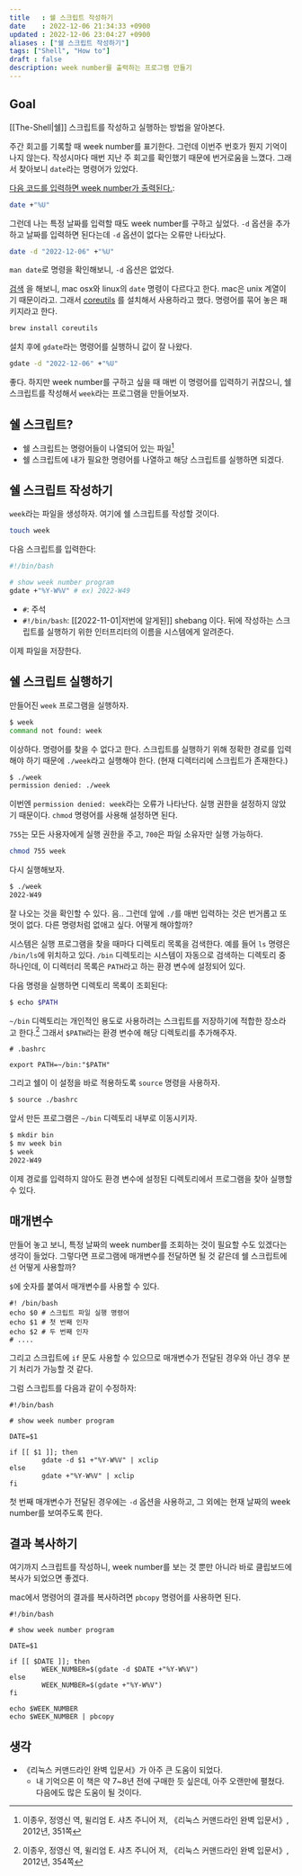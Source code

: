 ```yaml
---
title   : 쉘 스크립트 작성하기 
date    : 2022-12-06 21:34:33 +0900
updated : 2022-12-06 23:04:27 +0900
aliases : ["쉘 스크립트 작성하기"] 
tags: ["Shell", "How to"] 
draft : false
description: week number를 출력하는 프로그램 만들기
---
```


## Goal
[[The-Shell|쉘]] 스크립트를 작성하고 실행하는 방법을 알아본다.


주간 회고를 기록할 때 week number를 표기한다. 그런데 이번주 번호가 뭔지 기억이 나지 않는다. 작성시마다 매번 지난 주 회고를 확인했기 때문에 번거로움을 느꼈다. 그래서 찾아보니 `date`라는 명령어가 있었다.

[다음 코드를 입력하면 week number가 출력된다.](https://unix.stackexchange.com/questions/282609/how-to-use-the-date-command-to-display-week-number-of-the-year):
```bash
date +"%U"
```

그런데 나는 특정 날짜를 입력할 때도 week number를 구하고 싶었다. `-d` 옵션을 추가하고 날짜를 입력하면 된다는데 `-d` 옵션이 없다는 오류만 나타났다.
```bash
date -d "2022-12-06" +"%U"
```

`man date`로 명령을 확인해보니, `-d` 옵션은 없었다.  

[검색](https://knight76.tistory.com/entry/mac-os-x%EC%97%90%EC%84%9C-linux%EC%9D%98-date-%ED%85%8C%EC%8A%A4%ED%8A%B8%ED%95%98%EA%B8%B0-mac-os-x%EA%B3%BC-linux%EC%9D%98-date%EB%8A%94-%EB%8B%A4%EB%A5%B4%EB%8B%A4) 을 해보니, mac osx와 linux의 `date` 명령이 다르다고 한다. mac은 unix 계열이기 때문이라고. 그래서 [coreutils](https://ko.wikipedia.org/wiki/GNU_%EC%BD%94%EC%96%B4_%EC%9C%A0%ED%8B%B8%EB%A6%AC%ED%8B%B0) 를 설치해서 사용하라고 했다. 명령어를 묶어 놓은 패키지라고 한다.

```bash
brew install coreutils
```

설치 후에 `gdate`라는 명령어를 실행하니 값이 잘 나왔다.

```bash
gdate -d "2022-12-06" +"%U"
```

좋다. 하지만 week number를 구하고 싶을 때 매번 이 명령어를 입력하기 귀찮으니, 쉘 스크립트를 작성해서 `week`라는 프로그램을 만들어보자.

## 쉘 스크립트?
- 쉘 스크립트는 명령어들이 나열되어 있는 파일[^1]
- 쉘 스크립트에 내가 필요한 명령어를 나열하고 해당 스크립트를 실행하면 되겠다.

## 쉘 스크립트 작성하기

`week`라는 파일을 생성하자. 여기에 쉘 스크립트를 작성할 것이다.
```bash
touch week
```

다음 스크립트를 입력한다:
```bash
#!/bin/bash

# show week number program
gdate +"%Y-W%V" # ex) 2022-W49
```

- `#`: 주석
- `#!/bin/bash`: [[2022-11-01|저번에 알게된]] shebang 이다. 뒤에 작성하는 스크립트를 실행하기 위한 인터프리터의 이름을 시스템에게 알려준다.

이제 파일을 저장한다.

## 쉘 스크립트 실행하기

만들어진 `week` 프로그램을 실행하자.
```bash
$ week
command not found: week
```

이상하다. 명령어를 찾을 수 없다고 한다. 스크립트를 실행하기 위해 정확한 경로를 입력해야 하기 때문에 `./week`라고 실행해야 한다. (현재 디렉터리에 스크립트가 존재한다.)

```bash
$ ./week
permission denied: ./week
```
이번엔 `permission denied: week`라는 오류가 나타난다. 실행 권한을 설정하지 않았기 때문이다. `chmod` 명령어를 사용해 설정하면 된다.

`755`는 모든 사용자에게 실행 권한을 주고, `700`은 파일 소유자만 실행 가능하다.
```bash
chmod 755 week
```

다시 실행해보자.
```bash
$ ./week
2022-W49
```

잘 나오는 것을 확인할 수 있다. 음.. 그런데 앞에 `./`를 매번 입력하는 것은 번거롭고 또 멋이 없다. 다른 명령처럼 없애고 싶다. 어떻게 해야할까?

시스템은 실행 프로그램을 찾을 때마다 디렉토리 목록을 검색한다. 예를 들어 `ls` 명령은 `/bin/ls`에 위치하고 있다. `/bin` 디렉토리는 시스템이 자동으로 검색하는 디렉토리 중 하나인데, 이 디렉터리 목록은 `PATH`라고 하는 환경 변수에 설정되어 있다.

다음 명령을 실행하면 디렉토리 목록이 조회된다:
```bash
$ echo $PATH
```

`~/bin` 디렉토리는 개인적인 용도로 사용하려는 스크립트를 저장하기에 적합한 장소라고 한다.[^2] 그래서 `$PATH`라는 환경 변수에 해당 디렉토리를 추가해주자.

```
# .bashrc

export PATH=~/bin:"$PATH"
```

그리고 쉘이 이 설정을 바로 적용하도록 `source` 명령을 사용하자.

```bash
$ source ./bashrc
```

앞서 만든 프로그램은 `~/bin` 디렉토리 내부로 이동시키자.
```bash
$ mkdir bin
$ mv week bin
$ week
2022-W49
```

이제 경로를 입력하지 않아도 환경 변수에 설정된 디렉토리에서 프로그램을 찾아 실행할 수 있다.

## 매개변수

만들어 놓고 보니, 특정 날짜의 week number를 조회하는 것이 필요할 수도 있겠다는 생각이 들었다. 그렇다면 프로그램에 매개변수를 전달하면 될 것 같은데 쉘 스크립트에선 어떻게 사용할까?

`$`에 숫자를 붙여서 매개변수를 사용할 수 있다. 
```
#! /bin/bash
echo $0 # 스크립트 파일 실행 명령어
echo $1 # 첫 번째 인자
echo $2 # 두 번째 인자
# ....
```

그리고 스크립트에 `if` 문도 사용할 수 있으므로 매개변수가 전달된 경우와 아닌 경우 분기 처리가 가능할 것 같다.

그럼 스크립트를 다음과 같이 수정하자:
```
#!/bin/bash

# show week number program

DATE=$1

if [[ $1 ]]; then
		gdate -d $1 +"%Y-W%V" | xclip
else
		gdate +"%Y-W%V" | xclip
fi
```

첫 번째 매개변수가 전달된 경우에는 `-d` 옵션을 사용하고, 그 외에는 현재 날짜의 week number를 보여주도록 한다.

## 결과 복사하기
여기까지 스크립트를 작성하니, week number를 보는 것 뿐만 아니라 바로 클립보드에 복사가 되었으면 좋겠다.

mac에서 명령어의 결과를 복사하려면 `pbcopy` 명령어를 사용하면 된다.

```
#!/bin/bash

# show week number program

DATE=$1

if [[ $DATE ]]; then
		WEEK_NUMBER=$(gdate -d $DATE +"%Y-W%V")
else
		WEEK_NUMBER=$(gdate +"%Y-W%V")
fi

echo $WEEK_NUMBER
echo $WEEK_NUMBER | pbcopy
```


## 생각
- 《리눅스 커맨드라인 완벽 입문서》가 아주 큰 도움이 되었다.
  - 내 기억으론 이 책은 약 7~8년 전에 구매한 듯 싶은데, 아주 오랜만에 펼쳤다. 다음에도 많은 도움이 될 것이다.


[^1]: 이종우, 정영신 역, 윌리엄 E. 샤츠 주니어 저, 《리눅스 커맨드라인 완벽 입문서》, 2012년, 351쪽
[^2]: 이종우, 정영신 역, 윌리엄 E. 샤츠 주니어 저, 《리눅스 커맨드라인 완벽 입문서》, 2012년, 354쪽



